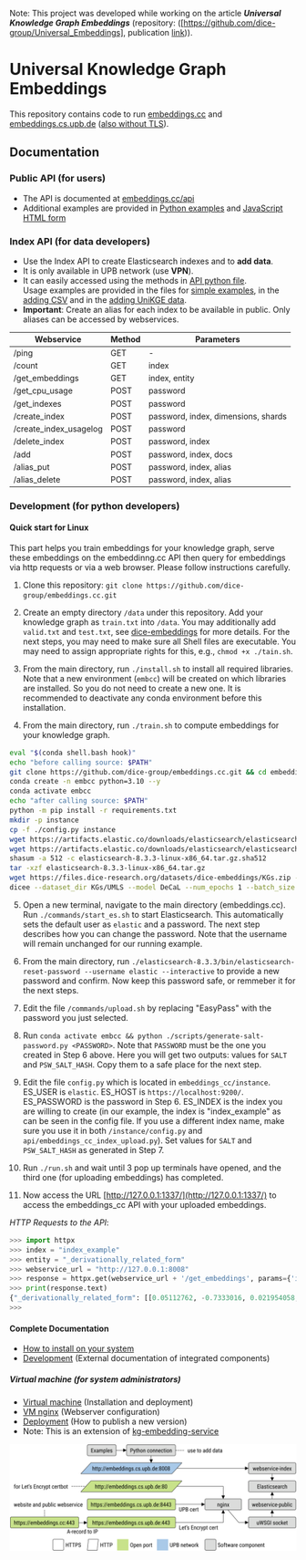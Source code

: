 Note: This project was developed while working on the article ***Universal Knowledge Graph Embeddings*** (repository: ([https://github.com/dice-group/Universal_Embeddings], publication [link](https://dl.acm.org/doi/10.1145/3589335.3651978))).

# Universal Knowledge Graph Embeddings

This repository contains code to run [embeddings.cc](https://embeddings.cc/) and [embeddings.cs.upb.de](https://embeddings.cs.upb.de:8443/) ([also without TLS](http://embeddings.cs.uni-paderborn.de/)).


## Documentation


### Public API (for users)

- The API is documented at [embeddings.cc/api](https://embeddings.cc/api)
- Additional examples are provided in [Python examples](api/embeddings_cc_public_examples.py) and [JavaScript HTML form](api/embeddings_cc_public.htm)


### Index API (for data developers)

- Use the Index API to create Elasticsearch indexes and to **add data**.
- It is only available in UPB network (use **VPN**).
- It can easily accessed using the methods in [API python file](api/embeddings_cc_index.py).  
  Usage examples are provided in the files for [simple examples](api/embeddings_cc_index_examples.py),
  in the [adding CSV](api/embeddings_cc_index_csv.py) and
  in the [adding UniKGE data](api/embeddings_cc_index_unikge.py).
- **Important**: Create an alias for each index to be available in public. Only aliases can be accessed by webservices.

| Webservice             | Method | Parameters                          |
|------------------------|--------|-------------------------------------|
| /ping                  | GET    | -                                   |
| /count                 | GET    | index                               |
| /get_embeddings        | GET    | index, entity                       |
| /get_cpu_usage         | POST   | password                            |
| /get_indexes           | POST   | password                            |
| /create_index          | POST   | password, index, dimensions, shards |
| /create_index_usagelog | POST   | password                            |
| /delete_index          | POST   | password, index                     |
| /add                   | POST   | password, index, docs               |
| /alias_put             | POST   | password, index, alias              |
| /alias_delete          | POST   | password, index, alias              |


### Development (for python developers)

#### Quick start for Linux
This part helps you train embeddings for your knowledge graph, serve these embeddings on the embeddinng.cc API then query for embeddings via http requests or via a web browser. Please follow instructions carefully.

1. Clone this repository: `git clone https://github.com/dice-group/embeddings.cc.git`

2. Create an empty directory `/data` under this repository. Add your knowledge graph as `train.txt` into `/data`. You may additionally add `valid.txt` and `test.txt`, see [dice-embeddings](https://github.com/dice-group/dice-embeddings) for more details. For the next steps, you may need to make sure all Shell files are executable. You may need to assign appropriate rights for this, e.g., `chmod +x ./tain.sh`.

3. From the main directory, run `./install.sh` to install all required libraries. Note that a new environment (`embcc`) will be created on which libraries are installed. So you do not need to create a new one. It is recommended to deactivate any conda environment before this installation.

4. From the main directory, run `./train.sh` to compute embeddings for your knowledge graph.

```bash
eval "$(conda shell.bash hook)"
echo "before calling source: $PATH"
git clone https://github.com/dice-group/embeddings.cc.git && cd embeddings.cc
conda create -n embcc python=3.10 --y
conda activate embcc
echo "after calling source: $PATH"
python -m pip install -r requirements.txt
mkdir -p instance
cp -f ./config.py instance
wget https://artifacts.elastic.co/downloads/elasticsearch/elasticsearch-8.3.3-linux-x86_64.tar.gz
wget https://artifacts.elastic.co/downloads/elasticsearch/elasticsearch-8.3.3-linux-x86_64.tar.gz.sha512
shasum -a 512 -c elasticsearch-8.3.3-linux-x86_64.tar.gz.sha512 
tar -xzf elasticsearch-8.3.3-linux-x86_64.tar.gz
wget https://files.dice-research.org/datasets/dice-embeddings/KGs.zip --no-check-certificate && unzip KGs.zip && rm -rf KGs.zip
dicee --dataset_dir KGs/UMLS --model DeCaL --num_epochs 1 --batch_size 512 --path_to_store_single_run ./embeddings --save_embeddings_as_csv --eval_model "None" --embedding_dim 64

```

5. Open a new terminal, navigate to the main directory (embeddings.cc). Run `./commands/start_es.sh` to start Elasticsearch. This automatically sets the default user as `elastic` and a password. The next step describes how you can change the password. Note that the username will remain unchanged for our running example.

6. From the main directory, run `./elasticsearch-8.3.3/bin/elasticsearch-reset-password --username elastic --interactive` to provide a new password and confirm. Now keep this password safe, or remmeber it for the next steps.

7. Edit the file `/commands/upload.sh` by replacing "EasyPass" with the password you just selected.

8. Run `conda activate embcc && python ./scripts/generate-salt-password.py <PASSWORD>`. Note that `PASSWORD` must be the one you created in Step 6 above. Here you will get two outputs: values for `SALT` and `PSW_SALT_HASH`. Copy them to a safe place for the next step.

9. Edit the file `config.py` which is located in `embeddings_cc/instance`. ES_USER is `elastic`. ES_HOST is `https://localhost:9200/`. ES_PASSWORD is the password in Step 6. ES_INDEX is the index you are willing to create (in our example, the index is "index_example" as can be seen in the config file. If you use a different index name, make sure you use it in both `/instance/config.py` and `api/embeddings_cc_index_upload.py`). Set values for `SALT` and `PSW_SALT_HASH` as generated in Step 7.

10. Run `./run.sh` and wait until 3 pop up terminals have opened, and the third one (for uploading embeddings) has completed.

11. Now access the URL [http://127.0.0.1:1337/](http://127.0.0.1:1337/) to access the embeddings_cc API with your uploaded embeddings.

*HTTP Requests to the API*:

```python
>>> import httpx
>>> index = "index_example"
>>> entity = "_derivationally_related_form"
>>> webservice_url = "http://127.0.0.1:8008"
>>> response = httpx.get(webservice_url + '/get_embeddings', params={'index': index, 'entity': entity})
>>> print(response.text)
{"_derivationally_related_form": [[0.05112762, -0.7333016, 0.021954058, -0.016982945, -0.79204845, 0.0027191583, 1.0582609, -0.035856135, 0.004805608, 0.23186462, -0.00032222472, -0.38192114, -0.1920939, 0.8178917, -0.37373748, 0.28562018, 0.033060074, 0.0044505247, -0.85810864, -0.8185167, 0.021285398, -1.9875485, -1.4432987, -0.42645997, -0.08704758, -0.09042055, 0.008345734, 0.13854085, 0.00014656025, -0.61636055, 0.0014690972, -0.00089473446, -0.06372755, 0.029681738, 0.02126768, 0.033864107, 1.9365994, 0.0007361686, 0.8378815, -0.3289622, 0.02990957, -0.3481966, -0.014761708, -1.4790889, -0.39987803, 0.66778237, 0.37295908, 0.07800242, 0.19964921, 0.015911236, -1.2357806, 2.307485, 0.010366534, -2.453191, -0.9509186, -1.5705742, 0.27018142, 0.040954825, -0.025361957, 1.1823225, -0.027570289, 0.9071816, -0.22726324, -0.031022083]]}
>>>
```

#### Complete Documentation

- [How to install on your system](docs/local.md)
- [Development](docs/development.md) (External documentation of integrated components)


##### Virtual machine (for system administrators)

- [Virtual machine](docs/vm.md) (Installation and deployment)
- [VM nginx](docs/vm-nginx-certbot.md) (Webserver configuration)
- [Deployment](docs/deployment.md) (How to publish a new version)
- Note: This is an extension of [kg-embedding-service](https://github.com/dice-group/kg-embedding-service)

![components](docs/images/components.svg "components")
